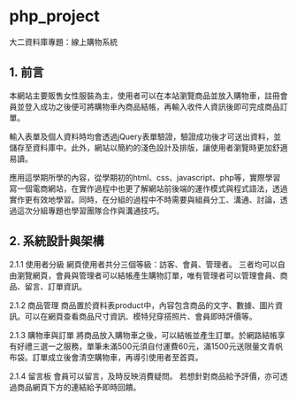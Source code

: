 # php_project
大二資料庫專題：線上購物系統
##  1. 前言
本網站主要販售女性服裝為主，使用者可以在本站瀏覽商品並放入購物車，註冊會員並登入成功之後便可將購物車內商品結帳，再輸入收件人資訊後即可完成商品訂單。

輸入表單及個人資料時均會透過jQuery表單驗證，驗證成功後才可送出資料，並儲存至資料庫中。此外，網站以簡約的淺色設計及排版，讓使用者瀏覽時更加舒適易讀。

應用這學期所學的內容，從學期初的html、css、javascript、php等，實際學習寫一個電商網站，在實作過程中也更了解網站前後端的運作模式與程式語法，透過實作更有效地學習。同時，在分組的過程中不時需要與組員分工、溝通、討論，透過這次分組專題也學習團隊合作與溝通技巧。
  
## 2. 系統設計與架構

2.1.1 使用者分級
網頁使用者共分三個等級：訪客、會員、管理者。
三者均可以自由瀏覽網頁，會員與管理者可以結帳產生購物訂單，唯有管理者可以管理會員、商品、留言、訂單資訊。

2.1.2 商品管理
商品置於資料表product中，內容包含商品的文字、數據、圖片資訊。可以在網頁查看商品尺寸資訊、模特兒穿搭照片、會員即時評價等。

2.1.3 購物車與訂單
將商品放入購物車之後，可以結帳並產生訂單。於網路結帳享有好禮三選一之服務，單筆未滿500元須自付運費60元，滿1500元送限量文青帆布袋。訂單成立後會清空購物車，再導引使用者至首頁。

2.1.4 留言板
會員可以留言，及時反映消費疑問。
若想針對商品給予評價，亦可透過商品網頁下方的連結給予即時回饋。
